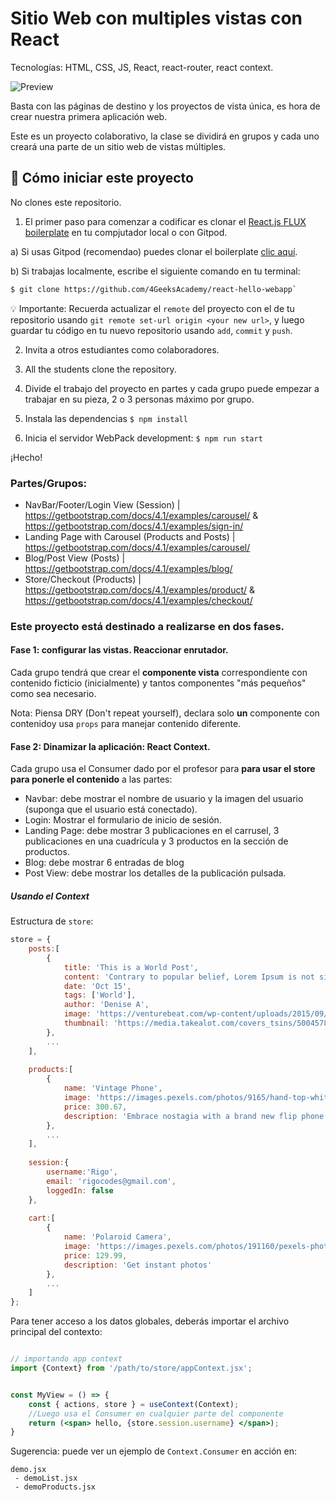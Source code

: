 # Sitio Web con multiples vistas con React 

Tecnologías: HTML, CSS, JS, React, react-router, react context.

![Preview](https://github.com/breatheco-de/exercise-multi-view-react-collaborative-website/blob/master/preview.gif?raw=true)

Basta con las páginas de destino y los proyectos de vista única, es hora de crear nuestra primera aplicación web.

Este es un proyecto colaborativo, la clase se dividirá en grupos y cada uno creará una parte de un sitio web de vistas múltiples.

## 🌱  Cómo iniciar este proyecto

No clones este repositorio.

1. El primer paso para comenzar a codificar es clonar el [React.js FLUX boilerplate](https://github.com/4GeeksAcademy/react-hello-webapp) en tu compjutador local o con Gitpod.

a) Si usas Gitpod (recomendao) puedes clonar el boilerplate [clic aquí](https://gitpod.io#https://github.com/4GeeksAcademy/react-hello-webapp).

b) Si trabajas localmente, escribe el siguiente comando en tu terminal: 
```sh
$ git clone https://github.com/4GeeksAcademy/react-hello-webapp`
```

💡 Importante: Recuerda actualizar el `remote` del proyecto con el de tu repositorio usando `git remote set-url origin <your new url>`, y luego guardar tu código en tu nuevo repositorio usando `add`, `commit` y `push`.

2. Invita a otros estudiantes como colaboradores.

3. All the students clone the repository.

4. Divide el trabajo del proyecto en partes y cada grupo puede empezar a trabajar en su pieza, 2 o 3 personas máximo por grupo.

5. Instala las dependencias `$ npm install`

6. Inicia el servidor WebPack development: `$ npm run start`

¡Hecho!

### Partes/Grupos:

- NavBar/Footer/Login View (Session) |
https://getbootstrap.com/docs/4.1/examples/carousel/ & https://getbootstrap.com/docs/4.1/examples/sign-in/
- Landing Page with Carousel (Products and Posts) | 
https://getbootstrap.com/docs/4.1/examples/carousel/
- Blog/Post View (Posts) | 
https://getbootstrap.com/docs/4.1/examples/blog/
- Store/Checkout (Products) | 
https://getbootstrap.com/docs/4.1/examples/product/ & https://getbootstrap.com/docs/4.1/examples/checkout/

### Este proyecto está destinado a realizarse en dos fases.

#### Fase 1: configurar las vistas. Reaccionar enrutador.

Cada grupo tendrá que crear el **componente vista**  correspondiente con contenido ficticio (inicialmente) y tantos componentes "más pequeños" como sea necesario.

Nota: Piensa DRY (Don't repeat yourself), declara solo **un** componente con contenidoy usa ```props``` para manejar contenido diferente.

#### Fase 2: Dinamizar la aplicación: React Context.

Cada grupo usa el Consumer dado por el profesor para **para usar el store para ponerle el contenido** a las partes:

- Navbar: debe mostrar el nombre de usuario y la imagen del usuario (suponga que el usuario está conectado).
- Login: Mostrar el formulario de inicio de sesión.
- Landing Page: debe mostrar 3 publicaciones en el carrusel, 3 publicaciones en una cuadrícula y 3 productos en la sección de productos.
- Blog: debe mostrar 6 entradas de blog
- Post View: debe mostrar los detalles de la publicación pulsada.

##### Usando el Context

Estructura de `store`:

```javascript
store = {
    posts:[
        {
            title: 'This is a World Post',
            content: 'Contrary to popular belief, Lorem Ipsum is not simply random text. It has roots in a piece of classical Latin literature from 45 BC, making it over 2000 years old. Richard McClintock, a Latin professor at Hampden-Sydney College in Virginia, looked up one of the more obscure Latin words, consectetur, from a Lorem Ipsum passage, and going through the cites of the word in classical literature, discovered the undoubtable source. Lorem Ipsum comes from sections 1.10.32 and 1.10.33 of "de Finibus Bonorum et Malorum" (The Extremes of Good and Evil) by Cicero, written in 45 BC. This book is a treatise on the theory of ethics, very popular during the Renaissance. The first line of Lorem Ipsum, "Lorem ipsum dolor sit amet..", comes from a line in section 1.10.32.Contrary to popular belief, Lorem Ipsum is not simply random text. It has roots in a piece of classical Latin literature from 45 BC, making it over 2000 years old. Richard McClintock, a Latin professor at Hampden-Sydney College in Virginia, looked up one of the more obscure Latin words, consectetur, from a Lorem Ipsum passage, and going through the cites of the word in classical literature, discovered the undoubtable source. Lorem Ipsum comes from sections 1.10.32 and 1.10.33 of "de Finibus Bonorum et Malorum" (The Extremes of Good and Evil) by Cicero, written in 45 BC. This book is a treatise on the theory of ethics, very popular during the Renaissance. The first line of Lorem Ipsum, "Lorem ipsum dolor sit amet..", comes from a line in section 1.10.32. The standard chunk of Lorem Ipsum used since the 1500s is reproduced below for those interested. Sections 1.10.32 and 1.10.33 from "de Finibus Bonorum et Malorum" by Cicero are also reproduced in their exact original form, accompanied by English versions from the 1914 translation by H. Rackham.',
            date: 'Oct 15',
            tags: ['World'],
            author: 'Denise A',
            image: 'https://venturebeat.com/wp-content/uploads/2015/09/Screen-Shot-2015-09-03-at-13.43.14-e1441259794560.png',
            thumbnail: 'https://media.takealot.com/covers_tsins/50045787/50045787-1-listgrid.jpg'
        },
        ...
    ],
    
    products:[
        {
            name: 'Vintage Phone',
            image: 'https://images.pexels.com/photos/9165/hand-top-white-old.jpg?auto=compress&cs=tinysrgb&h=500&w=500',
            price: 300.67,
            description: 'Embrace nostagia with a brand new flip phone'
        },
        ...
    ],
    
    session:{
        username:'Rigo',
        email: 'rigocodes@gmail.com',
        loggedIn: false
    },
    
    cart:[
        {
            name: 'Polaroid Camera',
            image: 'https://images.pexels.com/photos/191160/pexels-photo-191160.jpeg?auto=compress&cs=tinysrgb&h=500&w=500',
            price: 129.99,
            description: 'Get instant photos'
        },
        ...
    ]
};
```

Para tener acceso a los datos globales, deberás importar el archivo principal del contexto:


```jsx

// importando app context
import {Context} from '/path/to/store/appContext.jsx';


const MyView = () => {
    const { actions, store } = useContext(Context);
    //Luego usa el Consumer en cualquier parte del componente
    return (<span> hello, {store.session.username} </span>);
}
```

Sugerencia: puede ver un ejemplo de ```Context.Consumer``` en acción en:

```
demo.jsx
 - demoList.jsx
 - demoProducts.jsx
```

